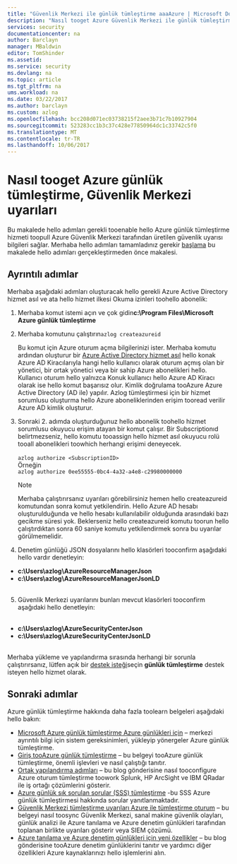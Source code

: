 ```yaml
---
title: "Güvenlik Merkezi ile günlük tümleştirme aaaAzure | Microsoft Docs"
description: "Nasıl tooget Azure Güvenlik Merkezi ile günlük tümleştirme çalışma uyarıları öğrenin"
services: security
documentationcenter: na
author: Barclayn
manager: MBaldwin
editor: TomShinder
ms.assetid: 
ms.service: security
ms.devlang: na
ms.topic: article
ms.tgt_pltfrm: na
ums.workload: na
ms.date: 03/22/2017
ms.author: barclayn
ms.custom: azlog
ms.openlocfilehash: bcc208d071ec03738215f2aee3b71c7b10927904
ms.sourcegitcommit: 523283cc1b3c37c428e77850964dc1c33742c5f0
ms.translationtype: MT
ms.contentlocale: tr-TR
ms.lasthandoff: 10/06/2017
---
```

# <a name="how-tooget-your-security-center-alerts-in-azure-log-integration"></a>Nasıl tooget Azure günlük tümleştirme, Güvenlik Merkezi uyarıları
Bu makalede hello adımları gerekli tooenable hello Azure günlük tümleştirme hizmeti toopull Azure Güvenlik Merkezi tarafından üretilen güvenlik uyarısı bilgileri sağlar. Merhaba hello adımları tamamladınız gerekir [başlama](security-azure-log-integration-get-started.md) bu makalede hello adımları gerçekleştirmeden önce makalesi.

## <a name="detailed-steps"></a>Ayrıntılı adımlar
Merhaba aşağıdaki adımları oluşturacak hello gerekli Azure Active Directory hizmet asıl ve ata hello hizmet ilkesi Okuma izinleri toohello abonelik:
1. Merhaba komut istemi açın ve çok gidin**c:\Program Files\Microsoft Azure günlük tümleştirme**
2. Merhaba komutunu çalıştırın``azlog createazureid``

    Bu komut için Azure oturum açma bilgilerinizi ister. Merhaba komutu ardından oluşturur bir [Azure Active Directory hizmet asıl](../active-directory/develop/active-directory-application-objects.md) hello konak Azure AD Kiracılarıyla hangi hello kullanıcı olarak oturum açmış olan bir yönetici, bir ortak yönetici veya bir sahip Azure abonelikleri hello. Kullanıcı oturum hello yalnızca Konuk kullanıcı hello Azure AD Kiracı olarak ise hello komut başarısız olur. Kimlik doğrulama tooAzure Azure Active Directory (AD ile) yapılır. Azlog tümleştirmesi için bir hizmet sorumlusu oluşturma hello Azure aboneliklerinden erişim tooread verilir Azure AD kimlik oluşturur.

2. Sonraki 2. adımda oluşturduğunuz hello abonelik toohello hizmet sorumlusu okuyucu erişim atayan bir komut çalışır. Bir Subscriptionıd belirtmezseniz, hello komutu tooassign hello hizmet asıl okuyucu rolü tooall abonelikleri toowhich herhangi erişimi deneyecek. </br></br>
``azlog authorize <SubscriptionID>`` </br> Örneğin </br>
``azlog authorize 0ee55555-0bc4-4a32-a4e8-c29980000000``

    >[!NOTE]
    Merhaba çalıştırırsanız uyarıları görebilirsiniz hemen hello createazureid komutundan sonra komut yetkilendirin. Hello Azure AD hesabı oluşturulduğunda ve hello hesabı kullanılabilir olduğunda arasındaki bazı gecikme süresi yok. Beklerseniz hello createazureid komutu toorun hello çalıştırdıktan sonra 60 saniye komutu yetkilendirmek sonra bu uyarılar görülmemelidir.

4. Denetim günlüğü JSON dosyalarını hello klasörleri tooconfirm aşağıdaki hello vardır denetleyin:
 * **c:\Users\azlog\AzureResourceManagerJson**
 * **c:\Users\azlog\AzureResourceManagerJsonLD** </br></br>
5. Güvenlik Merkezi uyarılarını bunları mevcut klasörleri tooconfirm aşağıdaki hello denetleyin:</br></br>
 * **c:\Users\azlog\AzureSecurityCenterJson**
 * **c:\Users\azlog\AzureSecurityCenterJsonLD** </br></br>

Merhaba yükleme ve yapılandırma sırasında herhangi bir sorunla çalıştırırsanız, lütfen açık bir [destek isteği](/azure-supportability/how-to-create-azure-support-request.md)seçin **günlük tümleştirme** destek isteyen hello hizmet olarak.

## <a name="next-steps"></a>Sonraki adımlar
Azure günlük tümleştirme hakkında daha fazla toolearn belgeleri aşağıdaki hello bakın:

* [Microsoft Azure günlük tümleştirme Azure günlükleri için](https://www.microsoft.com/download/details.aspx?id=53324) – merkezi ayrıntılı bilgi için sistem gereksinimleri, yükleyip yönergeler Azure günlük tümleştirme.
* [Giriş tooAzure günlük tümleştirme](security-azure-log-integration-overview.md) – bu belgeyi tooAzure günlük tümleştirme, önemli işlevleri ve nasıl çalıştığı tanıtır.
* [Ortak yapılandırma adımları](https://blogs.msdn.microsoft.com/azuresecurity/2016/08/23/azure-log-siem-configuration-steps/) – bu blog gönderisine nasıl tooconfigure Azure oturum tümleştirme toowork Splunk, HP ArcSight ve IBM QRadar ile iş ortağı çözümlerini gösterir.
* [Azure günlük sık sorulan sorular (SSS) tümleştirme](security-azure-log-integration-faq.md) -bu SSS Azure günlük tümleştirmesi hakkında sorular yanıtlanmaktadır.
* [Güvenlik Merkezi tümleştirme uyarıları Azure ile tümleştirme oturum](../security-center/security-center-integrating-alerts-with-log-integration.md) – bu belgeyi nasıl toosync Güvenlik Merkezi, sanal makine güvenlik olayları, günlük analizi ile Azure tanılama ve Azure denetim günlükleri tarafından toplanan birlikte uyarıları gösterir veya SIEM çözümü.
* [Azure tanılama ve Azure denetim günlükleri için yeni özellikler](https://azure.microsoft.com/blog/new-features-for-azure-diagnostics-and-azure-audit-logs/) – bu blog gönderisine tooAzure denetim günlüklerini tanıtır ve yardımcı diğer özellikleri Azure kaynaklarınızı hello işlemlerini alın.
